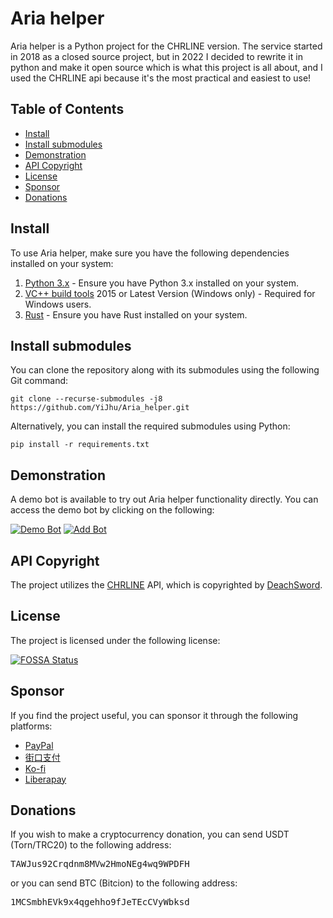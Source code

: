 <h1>Aria helper</h1>
<p>Aria helper is a Python project for the CHRLINE version. The service started in 2018 as a closed source project, but in 2022 I decided to rewrite it in python and make it open source which is what this project is all about, and I used the CHRLINE api because it's the most practical and easiest to use!</p>

<h2>Table of Contents</h2>
<ul>
  <li><a href="#install">Install</a></li>
  <li><a href="#install-submodules">Install submodules</a></li>
  <li><a href="#demonstration">Demonstration</a></li>
  <li><a href="#api-copyright">API Copyright</a></li>
  <li><a href="#license">License</a></li>
  <li><a href="#sponsor">Sponsor</a></li>
  <li><a href="#donations">Donations</a></li>
</ul>

<h2 id="install">Install</h2>
<p>To use Aria helper, make sure you have the following dependencies installed on your system:</p>
<ol>
  <li><a href="https://python.org">Python 3.x</a> - Ensure you have Python 3.x installed on your system.</li>
  <li><a href="https://visualstudio.microsoft.com/downloads">VC++ build tools</a> 2015 or Latest Version (Windows only)
    - Required for Windows users.</li>
  <li><a href="https://rust-lang.org">Rust</a> - Ensure you have Rust installed on your system.</li>
</ol>

<h2 id="install-submodules">Install submodules</h2>
<p>You can clone the repository along with its submodules using the following Git command:</p>
<pre><code>git clone --recurse-submodules -j8 https://github.com/YiJhu/Aria_helper.git</code></pre>
<p>Alternatively, you can install the required submodules using Python:</p>
<pre><code>pip install -r requirements.txt</code></pre>

<h2 id="demonstration">Demonstration</h2>
<p>A demo bot is available to try out Aria helper functionality directly. You can access the demo bot by clicking on
  the following:</p>
<a href="https://line.me/R/ti/p/g3c8dOwDFb"><img src="https://github.com/YiJhu/Aria_helper/blob/main/docs/demon.png"
    alt="Demo Bot"></a>
<a href="https://line.me/R/ti/p/g3c8dOwDFb"><img src="https://github.com/YiJhu/Aria_helper/blob/main/docs/add.png"
    alt="Add Bot"></a>

<h2 id="api-copyright">API Copyright</h2>
<p>The project utilizes the <a href="https://github.com/DeachSword/CHRLINE">CHRLINE</a> API, which is copyrighted by
 <a href="https://github.com/DeachSword">DeachSword</a>.</p>

<h2 id="license">License</h2>
<p>The project is licensed under the following license:</p>
<a href="https://app.fossa.com/projects/git%2Bgithub.com%2FYiJhu%2FAria_helper?ref=badge_large"><img
    src="https://app.fossa.com/api/projects/git%2Bgithub.com%2FYiJhu%2FAria_helper.svg?type=large"
    alt="FOSSA Status"></a>

<h2 id="sponsor">Sponsor</h2>
<p>If you find the project useful, you can sponsor it through the following platforms:</p>
<ul>
  <li><a href="https://www.paypal.me/YiJhu486/">PayPal</a></li>
  <li><a href="https://www.jkopay.com/transfer?j=Transfer:908589779">街口支付</a></li>
  <li><a href="https://ko-fi.com/Z8Z5D0PMY">Ko-fi</a></li>
  <li><a href="https://liberapay.com/LH/donate">Liberapay</a></li>
</ul>

<h2 id="donations">Donations</h2>
<p>If you wish to make a cryptocurrency donation, you can send USDT (Torn/TRC20) to the following address:</p>
<pre>TAWJus92Crqdnm8MVw2HmoNEg4wq9WPDFH
</pre>
<p>or you can send  BTC (Bitcion) to the following address:</p>
<pre>1MCSmbhEVk9x4qgehho9fJeTEcCVyWbksd</pre>
